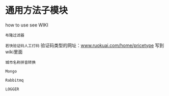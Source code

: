 通用方法子模块
=====================
how to use 
see WIKI 

`布隆过滤器`

`若快验证码人工打码`
验证码类型的网址：www.ruokuai.com/home/pricetype
写到wiki里面

`城市名称拼音转换`

`Mongo`

`Rabbitmq`

`LOGGER`


